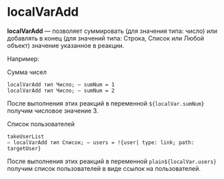 # localVarAdd

**localVarAdd** — позволяет суммировать (для значения типа: число) или добавлять в конец (для значений типа: Строка, Список или Любой объект) значение указанное в реакции.



Например:

Сумма чисел
```plain
localVarAdd тип Число; — sumNum = 1
localVarAdd тип Число; — sumNum = 2
```
После выполнения этих реакций в переменной ``` ${localVar.sumNum} ``` получим числовое значение 3.



Список пользователей
```plain
takeUserList
— localVarAdd тип Список; — users = !{user| type: link; path: targetUser}
```
После выполнения этих реакций в переменной ```plain${localVar.users}``` получим список пользователей в виде ссылок на пользователей.





